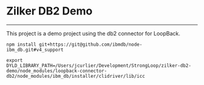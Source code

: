 # Zilker DB2 Demo
---

This project is a demo project using the db2 connector for LoopBack.

```npm install git+https://git@github.com/ibmdb/node-ibm_db.git#v4_support```

```export DYLD_LIBRARY_PATH=/Users/jcurlier/Development/StrongLoop/zilker-db2-demo/node_modules/loopback-connector-db2/node_modules/ibm_db/installer/clidriver/lib/icc```
